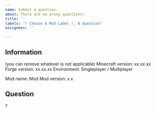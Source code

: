 ```yaml
---
name: Submit a question.
about: There are no wrong questions!
title: ''
labels: "! Choose A Mod Label !, A Question"
assignees: ''

---
```


## **Information**
(you can remove whatever is not applicable)
Minecraft version: xx.xx.xx
Forge version: xx.xx.xx
Environment: Singleplayer / Multiplayer

Mod name: Mod
Mod version: x.x


## **Question**
?
